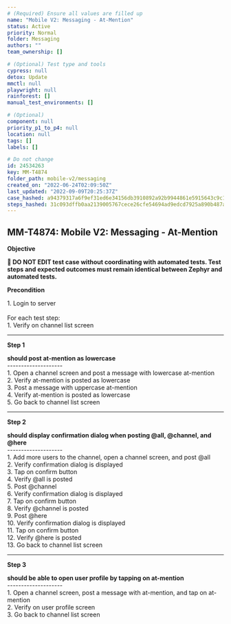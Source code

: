 ```yaml
---
# (Required) Ensure all values are filled up
name: "Mobile V2: Messaging - At-Mention"
status: Active
priority: Normal
folder: Messaging
authors: ""
team_ownership: []

# (Optional) Test type and tools
cypress: null
detox: Update
mmctl: null
playwright: null
rainforest: []
manual_test_environments: []

# (Optional)
component: null
priority_p1_to_p4: null
location: null
tags: []
labels: []

# Do not change
id: 24534263
key: MM-T4874
folder_path: mobile-v2/messaging
created_on: "2022-06-24T02:09:50Z"
last_updated: "2022-09-09T20:25:37Z"
case_hashed: a94379317a6f9ef31ed6e34156db3910892a92b9944861e5915643c9c1e8b984e628fb6681a47ded3dea96ba227cb882
steps_hashed: 31c093dffb0aa2139005767cece26cfe54694ad9edcd7925a890b487ad03cfac050370b436f09f95a5824f0bd05f6ad9
---
```


## MM-T4874: Mobile V2: Messaging - At-Mention

**Objective**

**🛑 DO NOT EDIT test case without coordinating with automated tests. Test steps and expected outcomes must remain identical between Zephyr and automated tests.**

**Precondition**

1\. Login to server\
\
For each test step:\
1\. Verify on channel list screen

---

**Step 1**

**should post at-mention as lowercase**\
\--------------------\
1\. Open a channel screen and post a message with lowercase at-mention\
2\. Verify at-mention is posted as lowercase\
3\. Post a message with uppercase at-mention\
4\. Verify at-mention is posted as lowercase\
5\. Go back to channel list screen

---

**Step 2**

**should display confirmation dialog when posting @all, @channel, and @here**\
\--------------------\
1\. Add more users to the channel, open a channel screen, and post @all\
2\. Verify confirmation dialog is displayed\
3\. Tap on confirm button\
4\. Verify @all is posted\
5\. Post @channel\
6\. Verify confirmation dialog is displayed\
7\. Tap on confirm button\
8\. Verify @channel is posted\
9\. Post @here\
10\. Verify confirmation dialog is displayed\
11\. Tap on confirm button\
12\. Verify @here is posted\
13\. Go back to channel list screen

---

**Step 3**

**should be able to open user profile by tapping on at-mention**\
\--------------------\
1\. Open a channel screen, post a message with at-mention, and tap on at-mention\
2\. Verify on user profile screen\
3\. Go back to channel list screen
